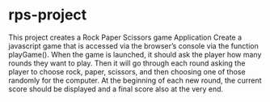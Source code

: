 # rps-project
This project creates a Rock Paper Scissors game Application
Create a javascript game that is accessed via the browser’s console via the function playGame(). 
When the game is launched, it should ask the player how many rounds they want to play.  Then it will go through each round asking the player to choose rock, paper, scissors, and then choosing one of those randomly for the computer. 
At the beginning of each new round, the current score should be displayed and a final score also at the very end.
